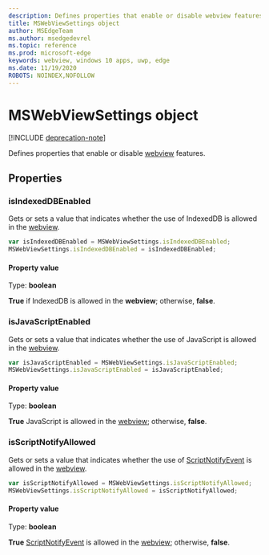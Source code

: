 ```yaml
---
description: Defines properties that enable or disable webview features
title: MSWebViewSettings object
author: MSEdgeTeam
ms.author: msedgedevrel
ms.topic: reference
ms.prod: microsoft-edge
keywords: webview, windows 10 apps, uwp, edge
ms.date: 11/19/2020
ROBOTS: NOINDEX,NOFOLLOW
---
```

# MSWebViewSettings object  

[!INCLUDE [deprecation-note](../includes/deprecation-note.md)]  

Defines properties that enable or disable [webview](../webview.md) features.  

## Properties  

### isIndexedDBEnabled  

Gets or sets a value that indicates whether the use of IndexedDB is allowed in the [webview](../webview.md).  

```javascript
var isIndexedDBEnabled = MSWebViewSettings.isIndexedDBEnabled;
MSWebViewSettings.isIndexedDBEnabled = isIndexedDBEnabled;
```  

#### Property value  

Type: **boolean**  

**True** if IndexedDB is allowed in the **webview**; otherwise, **false**.  

### isJavaScriptEnabled  

Gets or sets a value that indicates whether the use of JavaScript is allowed in the [webview](../webview.md).  

```javascript
var isJavaScriptEnabled = MSWebViewSettings.isJavaScriptEnabled;
MSWebViewSettings.isJavaScriptEnabled = isJavaScriptEnabled;
```  

#### Property value  

Type: **boolean**  

**True** JavaScript is allowed in the [webview](../webview.md); otherwise, **false**.  

### isScriptNotifyAllowed  

Gets or sets a value that indicates whether the use of [ScriptNotifyEvent](ScriptNotifyEvent.md) is allowed in the [webview](../webview.md).  

```javascript
var isScriptNotifyAllowed = MSWebViewSettings.isScriptNotifyAllowed;
MSWebViewSettings.isScriptNotifyAllowed = isScriptNotifyAllowed;
```  

#### Property value  

Type: **boolean**  

**True** [ScriptNotifyEvent](ScriptNotifyEvent.md) is allowed in the [webview](../webview.md); otherwise, **false**.  
